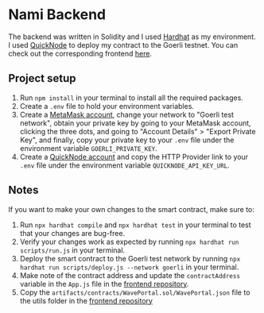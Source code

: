 # Nami Backend
The backend was written in Solidity and I used [Hardhat](https://hardhat.org/) as my environment. I used [QuickNode](https://www.quicknode.com/) to deploy my contract to the Goerli testnet. You can check out the corresponding frontend [here](https://github.com/ArKane-6418/Nami-Frontend).

## Project setup
1. Run `npm install` in your terminal to install all the required packages.
2. Create a `.env` file to hold your environment variables.
3. Create a [MetaMask account](https://metamask.io/), change your network to "Goerli test network", obtain your private key by going to your MetaMask account, clicking the three dots, and going to "Account Details" > "Export Private Key", and finally, copy your private key to your `.env` file under the environment variable `GOERLI_PRIVATE_KEY`.
4. Create a [QuickNode account](https://www.quicknode.com/) and copy the HTTP Provider link to your `.env` file under the environment variable `QUICKNODE_API_KEY_URL`. 

## Notes
If you want to make your own changes to the smart contract, make sure to:
  1. Run `npx hardhat compile` and `npx hardhat test` in your terminal to test that your changes are bug-free.
  2. Verify your changes work as expected by running `npx hardhat run scripts/run.js` in your terminal.
  3. Deploy the smart contract to the Goerli test network by running `npx hardhat run scripts/deploy.js --network goerli` in your terminal.
  4. Make note of the contract address and update the `contractAddress` variable in the `App.js` file in the [frontend repository](https://github.com/ArKane-6418/Nami-Frontend).
  5. Copy the `artifacts/contracts/WavePortal.sol/WavePortal.json` file to the utils folder in the [frontend repository](https://github.com/ArKane-6418/Nami-Frontend)
